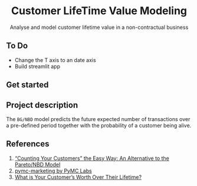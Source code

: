 <h1 align="center">
    Customer LifeTime Value Modeling
</br>
</h1>

<p align="center">
    Analyse and model customer lifetime value in a non-contractual business
</p>

## To Do

- Change the T axis to an date axis
- Build streamlit app

## Get started



## Project description

The `BG/NBD` model predicts the future expected number of transactions over a pre-defined period
together with the probability of a customer being alive.

## References

1. [“Counting Your Customers” the Easy Way: An Alternative to the Pareto/NBD Model](http://brucehardie.com/papers/018/fader_et_al_mksc_05.pdf)
2. [pymc-marketing by PyMC Labs](https://www.pymc-marketing.io/en/stable/notebooks/clv/clv_quickstart.html)
3. [What is Your Customer’s Worth Over Their Lifetime?](https://towardsdatascience.com/what-is-your-customers-worth-over-their-lifetime-dfae277fd166)
 
